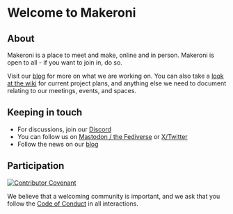 # Welcome to Makeroni

## About

Makeroni is a place to meet and make, online and in person. Makeroni is open to all - if you want to join in, do so.

Visit our [blog](https://makeroni.cc/) for more on what we are working on. You can also take a [look at the wiki](https://github.com/makeronicc/.github/wiki) for current project plans, and anything else we need to document relating to our meetings, events, and spaces.

## Keeping in touch

* For discussions, join our [Discord](https://discord.gg/HYYXHSu)
* You can follow us on [Mastodon / the Fediverse](https://fosstodon.org/makeroni) or [X/Twitter](https://twitter.com/makeronicc)
* Follow the news on our [blog](https://makeroni.cc/news/)

## Participation

[![Contributor Covenant](https://img.shields.io/badge/Contributor%20Covenant-2.1-4baaaa.svg)](../code_of_conduct.md)

We believe that a welcoming community is important, and we ask that you follow the [Code of Conduct](https://github.com/makeronicc/.github/blob/main/code-of-conduct.md) in all interactions.
